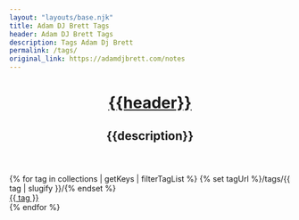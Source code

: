 ```yaml
---
layout: "layouts/base.njk"
title: Adam DJ Brett Tags
header: Adam DJ Brett Tags
description: Tags Adam Dj Brett
permalink: /tags/
original_link: https://adamdjbrett.com/notes
---
```

<header class="container-fluid">
<div class="col-md-9 mx-auto p-3 mts">
<h1 class="header_title"><strong><a href="{{page.url}}">{{header}}</a></strong></h1>
<h2 class="lead mt-3">{{description}}</h2>
</div>
</header>
<div class="container">
<div class="p-3 col-md-9 mx-auto">
<div class="row">
{% for tag in collections | getKeys | filterTagList %}
{% set tagUrl %}/tags/{{ tag | slugify }}/{% endset %}
<div class="mt-1 mb-1 ms-1 me-1 col-md-2 col-4">
<a href="{{ tagUrl }}" 
class="btn btn-outline-light glass-dark col-12 p-1">
{{ tag }}</a></div>
{% endfor %}
</div>
</div>
</div>